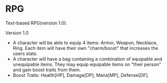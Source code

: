 # RPG
Text-based RPG(version 1.0).

Version 1.0
   - A character will be able to equip 4 items: Armor, Weapon, Necklace, Ring. Each item will have their own "charm/boost" that increases the users stats.
   - A character will have a bag containing a combination of equipable and unequipable items. They may equip equipable items on "their person" and gain boost traits from them.
   - Boost Traits: Health[HP], Damage[DP], Mana[MP], Defense[DF].

